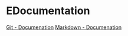 # EDocumentation
[Git - Documenation](https://git-scm.com/doc)
[Markdown - Documenation](https://guides.github.com/features/mastering-markdown)